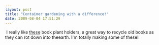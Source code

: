 ```yaml
---
layout: post
title: "Container gardening with a difference!"
date: 2009-08-04 17:51:29
---
```


 I really like [these][1] book plant holders, a great way to recycle old books as they can rot down into theearth. I'm totally making some of these!

 [1]: http://www.sceglierbio.com/moda-design/libri-eco-friendly-per-ogni-stagione.html